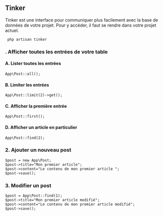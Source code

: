 ## Tinker

Tinker est une interface pour communiquer plus facilement avec la base de données de votre projet.
Pour y accèder, il faut se rendre dans votre projet actuel.

``` php artisan tinker```

### . Afficher toutes les entrées de votre table

#### A. Lister toutes les entrées
```
App\Post::all();
```

#### B. Limiter les entrées
```
App\Post::limit(2)->get();
```

#### C. Afficher la première entrée
```
App\Post::first();
```

#### D. Afficher un article en particulier
```
App\Post::find(2);
```

### 2. Ajouter un nouveau post
```
$post = new App\Post;
$post->title="Mon premier article";
$post->content="Le contenu de mon premier article ";
$post->save();
```
### 3. Modifier un post
```
$post = App\Post::find(1);
$post->title="Mon premier article modifié";
$post->content="Le contenu de mon premier article modifié";
$post->save();
```

